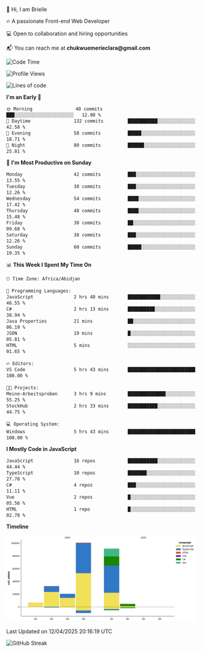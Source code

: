 <div align="left">
  <p>👋 Hi, I am Brielle</p>
  <p>🔥 A passionate Front-end Web Developer</p>
  <p>💻 Open to collaboration and hiring opportunities</p>
  <p>📬 You can reach me at <strong>chukwuemerieclara@gmail.com</strong></p>
</div>


 
 <!--START_SECTION:waka-->
![Code Time](http://img.shields.io/badge/Code%20Time-582%20hrs%2044%20mins-blue)

![Profile Views](http://img.shields.io/badge/Profile%20Views-8-blue)

![Lines of code](https://img.shields.io/badge/From%20Hello%20World%20I%27ve%20Written-255.3%20thousand%20lines%20of%20code-blue)

**I'm an Early 🐤** 

```text
🌞 Morning                40 commits          ███░░░░░░░░░░░░░░░░░░░░░░   12.90 % 
🌆 Daytime                132 commits         ███████████░░░░░░░░░░░░░░   42.58 % 
🌃 Evening                58 commits          █████░░░░░░░░░░░░░░░░░░░░   18.71 % 
🌙 Night                  80 commits          ██████░░░░░░░░░░░░░░░░░░░   25.81 % 
```
📅 **I'm Most Productive on Sunday** 

```text
Monday                   42 commits          ███░░░░░░░░░░░░░░░░░░░░░░   13.55 % 
Tuesday                  38 commits          ███░░░░░░░░░░░░░░░░░░░░░░   12.26 % 
Wednesday                54 commits          ████░░░░░░░░░░░░░░░░░░░░░   17.42 % 
Thursday                 48 commits          ████░░░░░░░░░░░░░░░░░░░░░   15.48 % 
Friday                   30 commits          ██░░░░░░░░░░░░░░░░░░░░░░░   09.68 % 
Saturday                 38 commits          ███░░░░░░░░░░░░░░░░░░░░░░   12.26 % 
Sunday                   60 commits          █████░░░░░░░░░░░░░░░░░░░░   19.35 % 
```


📊 **This Week I Spent My Time On** 

```text
🕑︎ Time Zone: Africa/Abidjan

💬 Programming Languages: 
JavaScript               2 hrs 40 mins       ████████████░░░░░░░░░░░░░   46.55 % 
C#                       2 hrs 13 mins       ██████████░░░░░░░░░░░░░░░   38.94 % 
Java Properties          21 mins             ██░░░░░░░░░░░░░░░░░░░░░░░   06.19 % 
JSON                     19 mins             █░░░░░░░░░░░░░░░░░░░░░░░░   05.81 % 
HTML                     5 mins              ░░░░░░░░░░░░░░░░░░░░░░░░░   01.65 % 

🔥 Editors: 
VS Code                  5 hrs 43 mins       █████████████████████████   100.00 % 

🐱‍💻 Projects: 
Meine-Arbeitsproben      3 hrs 9 mins        ██████████████░░░░░░░░░░░   55.25 % 
StockHub                 2 hrs 33 mins       ███████████░░░░░░░░░░░░░░   44.75 % 

💻 Operating System: 
Windows                  5 hrs 43 mins       █████████████████████████   100.00 % 
```

**I Mostly Code in JavaScript** 

```text
JavaScript               16 repos            ███████████░░░░░░░░░░░░░░   44.44 % 
TypeScript               10 repos            ███████░░░░░░░░░░░░░░░░░░   27.78 % 
C#                       4 repos             ███░░░░░░░░░░░░░░░░░░░░░░   11.11 % 
Vue                      2 repos             █░░░░░░░░░░░░░░░░░░░░░░░░   05.56 % 
HTML                     1 repo              █░░░░░░░░░░░░░░░░░░░░░░░░   02.78 % 
```



**Timeline**

![Lines of Code chart](https://raw.githubusercontent.com/Brielle28/Brielle28/main/assets/bar_graph.png)


 Last Updated on 12/04/2025 20:16:19 UTC
<!--END_SECTION:waka-->

![GitHub Streak](https://github-readme-streak-stats.herokuapp.com/?user=Brielle28)



